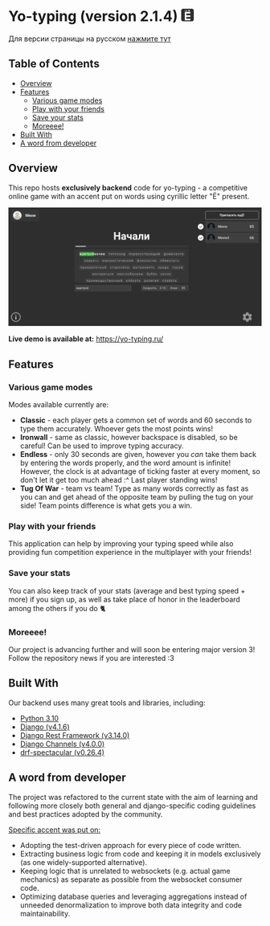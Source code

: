 # Yo-typing (version 2.1.4) <img src="favicon.png" height="25px">
Для версии страницы на русском [нажмите тут](docs/README_ru.md)

## Table of Contents

- [Overview](#overview)
- [Features](#features)
  * [Various game modes](#various-game-modes)
  * [Play with your friends](#play-with-your-friends)
  * [Save your stats](#save-your-stats)
  * [Moreeee!](#moreeee)
- [Built With](#built-with)
- [A word from developer](#a-word-from-developer)

## Overview

This repo hosts **exclusively backend** code for yo-typing - a competitive
online game with an accent put on words using cyrillic letter "Ё" present.

<img src="docs/screenshot.png" />

**Live demo is available at:** https://yo-typing.ru/

## Features

### Various game modes

Modes available currently are:
* **Classic** - each player gets a common set of words and 60 seconds to
  type them accurately. Whoever gets the most points wins!
* **Ironwall** - same as classic, however backspace is disabled, so be
  careful! Can be used to improve typing accuracy.
* **Endless** - only 30 seconds are given, however you *can* take them back
  by entering the words properly, and the word amount is infinite! However,
  the clock is at advantage of ticking faster at every moment, so
  don't let it get too much ahead :^ Last player standing wins!
* **Tug Of War** - team vs team! Type as many words correctly as
  fast as you can and get ahead of the opposite team by pulling the tug
  on your side! Team points difference is what gets you a win.

### Play with your friends

This application can help by improving your typing speed while also
providing fun competition experience in the multiplayer with your friends!

### Save your stats

You can also keep track of your stats (average and best typing speed +
more) if you sign up, as well as take place of honor in the leaderboard
among the others if you do 🐈

### Moreeee!

Our project is advancing further and will soon be entering major version 3!
Follow the repository news if you are interested :3

## Built With

Our backend uses many great tools and libraries, including:
- [Python 3.10](https://www.python.org/downloads/release/python-3100/)
- [Django (v4.1.6)](https://www.djangoproject.com)
- [Django Rest Framework (v3.14.0)](https://django-rest-framework.org/)
- [Django Channels (v4.0.0)](https://github.com/django/channels)
- [drf-spectacular (v0.26.4)](https://github.com/tfranzel/drf-spectacular)

## A word from developer

The project was refactored to the current state with the aim of learning and following
more closely both general and django-specific coding guidelines
and best practices adopted by the community.

<u>Specific accent was put on:</u>
- Adopting the test-driven approach for every piece of code written.
- Extracting business logic from code and keeping it in models
  exclusively (as one widely-supported alternative).
- Keeping logic that is unrelated to websockets (e.g. actual game
  mechanics) as separate as possible from the websocket consumer
  code.
- Optimizing database queries and leveraging aggregations instead of
  unneeded denormalization to improve both data integrity and code
  maintainability.


